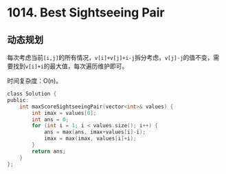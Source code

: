 # 1014. Best Sightseeing Pair

## 动态规划

每次考虑当前`[i,j]`的所有情况，`v[i]+v[j]+i-j`拆分考虑，`v[j]-j`的值不变，需要找到`v[i]+i`的最大值，每次遍历维护即可。

时间复杂度：O(n)。

```c
class Solution {
public:
    int maxScoreSightseeingPair(vector<int>& values) {
        int imax = values[0];
        int ans = 0;
        for (int i = 1; i < values.size(); i++) {
            ans = max(ans, imax+values[i]-i);
            imax = max(imax, values[i]+i);
        }
        return ans;
    }
};
```